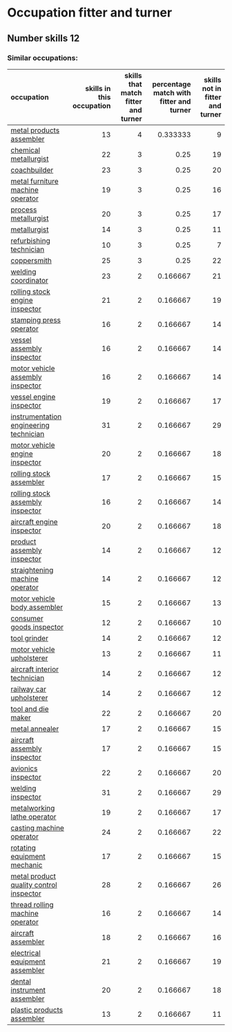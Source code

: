 # Occupation fitter and turner
## Number skills 12
### Similar occupations:
| occupation                                                                            |   skills in this occupation |   skills that match fitter and turner |   percentage match with fitter and turner |   skills not in fitter and turner |
|:--------------------------------------------------------------------------------------|----------------------------:|--------------------------------------:|------------------------------------------:|----------------------------------:|
| [metal products assembler](metal_products_assembler.md)                               |                          13 |                                     4 |                                  0.333333 |                                 9 |
| [chemical metallurgist](chemical_metallurgist.md)                                     |                          22 |                                     3 |                                  0.25     |                                19 |
| [coachbuilder](coachbuilder.md)                                                       |                          23 |                                     3 |                                  0.25     |                                20 |
| [metal furniture machine operator](metal_furniture_machine_operator.md)               |                          19 |                                     3 |                                  0.25     |                                16 |
| [process metallurgist](process_metallurgist.md)                                       |                          20 |                                     3 |                                  0.25     |                                17 |
| [metallurgist](metallurgist.md)                                                       |                          14 |                                     3 |                                  0.25     |                                11 |
| [refurbishing technician](refurbishing_technician.md)                                 |                          10 |                                     3 |                                  0.25     |                                 7 |
| [coppersmith](coppersmith.md)                                                         |                          25 |                                     3 |                                  0.25     |                                22 |
| [welding coordinator](welding_coordinator.md)                                         |                          23 |                                     2 |                                  0.166667 |                                21 |
| [rolling stock engine inspector](rolling_stock_engine_inspector.md)                   |                          21 |                                     2 |                                  0.166667 |                                19 |
| [stamping press operator](stamping_press_operator.md)                                 |                          16 |                                     2 |                                  0.166667 |                                14 |
| [vessel assembly inspector](vessel_assembly_inspector.md)                             |                          16 |                                     2 |                                  0.166667 |                                14 |
| [motor vehicle assembly inspector](motor_vehicle_assembly_inspector.md)               |                          16 |                                     2 |                                  0.166667 |                                14 |
| [vessel engine inspector](vessel_engine_inspector.md)                                 |                          19 |                                     2 |                                  0.166667 |                                17 |
| [instrumentation engineering technician](instrumentation_engineering_technician.md)   |                          31 |                                     2 |                                  0.166667 |                                29 |
| [motor vehicle engine inspector](motor_vehicle_engine_inspector.md)                   |                          20 |                                     2 |                                  0.166667 |                                18 |
| [rolling stock assembler](rolling_stock_assembler.md)                                 |                          17 |                                     2 |                                  0.166667 |                                15 |
| [rolling stock assembly inspector](rolling_stock_assembly_inspector.md)               |                          16 |                                     2 |                                  0.166667 |                                14 |
| [aircraft engine inspector](aircraft_engine_inspector.md)                             |                          20 |                                     2 |                                  0.166667 |                                18 |
| [product assembly inspector](product_assembly_inspector.md)                           |                          14 |                                     2 |                                  0.166667 |                                12 |
| [straightening machine operator](straightening_machine_operator.md)                   |                          14 |                                     2 |                                  0.166667 |                                12 |
| [motor vehicle body assembler](motor_vehicle_body_assembler.md)                       |                          15 |                                     2 |                                  0.166667 |                                13 |
| [consumer goods inspector](consumer_goods_inspector.md)                               |                          12 |                                     2 |                                  0.166667 |                                10 |
| [tool grinder](tool_grinder.md)                                                       |                          14 |                                     2 |                                  0.166667 |                                12 |
| [motor vehicle upholsterer](motor_vehicle_upholsterer.md)                             |                          13 |                                     2 |                                  0.166667 |                                11 |
| [aircraft interior technician](aircraft_interior_technician.md)                       |                          14 |                                     2 |                                  0.166667 |                                12 |
| [railway car upholsterer](railway_car_upholsterer.md)                                 |                          14 |                                     2 |                                  0.166667 |                                12 |
| [tool and die maker](tool_and_die_maker.md)                                           |                          22 |                                     2 |                                  0.166667 |                                20 |
| [metal annealer](metal_annealer.md)                                                   |                          17 |                                     2 |                                  0.166667 |                                15 |
| [aircraft assembly inspector](aircraft_assembly_inspector.md)                         |                          17 |                                     2 |                                  0.166667 |                                15 |
| [avionics inspector](avionics_inspector.md)                                           |                          22 |                                     2 |                                  0.166667 |                                20 |
| [welding inspector](welding_inspector.md)                                             |                          31 |                                     2 |                                  0.166667 |                                29 |
| [metalworking lathe operator](metalworking_lathe_operator.md)                         |                          19 |                                     2 |                                  0.166667 |                                17 |
| [casting machine operator](casting_machine_operator.md)                               |                          24 |                                     2 |                                  0.166667 |                                22 |
| [rotating equipment mechanic](rotating_equipment_mechanic.md)                         |                          17 |                                     2 |                                  0.166667 |                                15 |
| [metal product quality control inspector](metal_product_quality_control_inspector.md) |                          28 |                                     2 |                                  0.166667 |                                26 |
| [thread rolling machine operator](thread_rolling_machine_operator.md)                 |                          16 |                                     2 |                                  0.166667 |                                14 |
| [aircraft assembler](aircraft_assembler.md)                                           |                          18 |                                     2 |                                  0.166667 |                                16 |
| [electrical equipment assembler](electrical_equipment_assembler.md)                   |                          21 |                                     2 |                                  0.166667 |                                19 |
| [dental instrument assembler](dental_instrument_assembler.md)                         |                          20 |                                     2 |                                  0.166667 |                                18 |
| [plastic products assembler](plastic_products_assembler.md)                           |                          13 |                                     2 |                                  0.166667 |                                11 |
